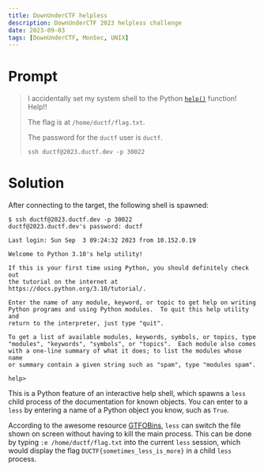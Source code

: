 ```yaml
---
title: DownUnderCTF helpless
description: DownUnderCTF 2023 helpless challenge
date: 2023-09-03
tags: [DownUnderCTF, MonSec, UNIX]
---
```

# Prompt
> I accidentally set my system shell to the Python [`help()`](https://www.digitalocean.com/community/tutorials/python-help-function) function! Help!!
>
> The flag is at `/home/ductf/flag.txt`.
>
> The password for the `ductf` user is `ductf`.
>
> `ssh ductf@2023.ductf.dev -p 30022`

# Solution
After connecting to the target, the following shell is spawned:

```
$ ssh ductf@2023.ductf.dev -p 30022
ductf@2023.ductf.dev's password: ductf

Last login: Sun Sep  3 09:24:32 2023 from 10.152.0.19

Welcome to Python 3.10's help utility!

If this is your first time using Python, you should definitely check out
the tutorial on the internet at https://docs.python.org/3.10/tutorial/.

Enter the name of any module, keyword, or topic to get help on writing
Python programs and using Python modules.  To quit this help utility and
return to the interpreter, just type "quit".

To get a list of available modules, keywords, symbols, or topics, type
"modules", "keywords", "symbols", or "topics".  Each module also comes
with a one-line summary of what it does; to list the modules whose name
or summary contain a given string such as "spam", type "modules spam".

help>
```

This is a Python feature of an interactive help shell, which spawns a `less` child process of the documentation for known objects. You can enter to a `less` by entering a name of a Python object you know, such as `True`.

According to the awesome resource [GTFOBins](https://gtfobins.github.io/gtfobins/less/#file-read), `less` can switch the file shown on screen without having to kill the main process. This can be done by typing `:e /home/ductf/flag.txt` into the current `less` session, which would display the flag `DUCTF{sometimes_less_is_more}` in a child `less` process.